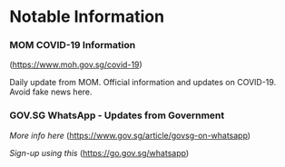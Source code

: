 Notable Information
==========



### **MOM COVID-19 Information** ###
(https://www.moh.gov.sg/covid-19)

Daily update from MOM. Official information and updates on COVID-19. Avoid fake news here.



### GOV.SG WhatsApp - Updates from Government ###

*More info here* (https://www.gov.sg/article/govsg-on-whatsapp)

*Sign-up using this* (https://go.gov.sg/whatsapp)
